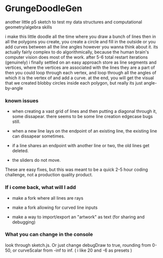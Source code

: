 # GrungeDoodleGen
another little p5 sketch to test my data structures and computational geometry/algebra skills

i make this little doodle all the time where you draw a bunch of lines
then in all the polygons you create, you create a circle and fill in the outside
or you add curves between all the line angles
however you wanna think about it.
its actually fairly complex to do algorithmically, because the human brain's computer vision does most of the work.
after 5-6 total restart iterations (genuinely) i finally settled on an easy approach
store as line segments and vertices, where the vertices are associated with the lines they are a part of
then you could loop through each vertex, and loop through all the angles of which it is the vertex of
and add a curve. at the end, you will get the visual that we created blobby circles inside each polygon, but really its just angle-by-angle



### known issues

* when creating a vast grid of lines and then putting a diagonal through it, some dissapear. there seems to be some line creation edgecase bugs still.

* when a new line lays on the endpoint of an existing line, the existing line can dissapear sometimes.

* if a line shares an endpoint with another line or two, the old lines get deleted.

* the sliders do not move.

These are easy fixes, but this was meant to be a quick 2-5 hour coding challenge, not a production quality product. 

### If i come back, what will I add

* make a fork where all lines are rays

* make a fork allowing for curved line inputs

* make a way to import/export an "artwork" as text (for sharing and debugging)

### What you can change in the console

look through sketch.js. Or just change debugDraw to true, rounding from 0-50, or curveScalar from -inf to inf. ( i like 20 and -6 as presets )
